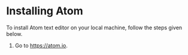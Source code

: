 # Installing Atom 

 To install Atom text editor on your local machine, follow the steps given below.

 1. Go to https://atom.io.
